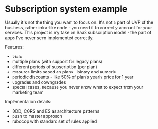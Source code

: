 # Subscription system example

Usually it's not the thing you want to focus on. It's not a part of UVP of the business, rather infra-like code - you need it to correctly account for your services. This project is my take on SaaS subscription model - the part of apps I've never seen implemented correctly.

Features:

* trials
* multiple plans (with support for legacy plans)
* different periods of subscription (per plan)
* resource limits based on plans - binary and numeric
* periodic discounts - like 50% of plan's yearly price for 1 year
* upgrades and downgrades
* special cases, because you never know what to expect from your marketing team

Implementation details:

* DDD, CQRS and ES as architecture patterns
* push to master approach
* rubocop with standard set of rules applied
